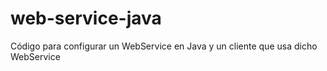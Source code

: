 # web-service-java
Código para configurar un WebService en Java y un cliente que usa dicho WebService
